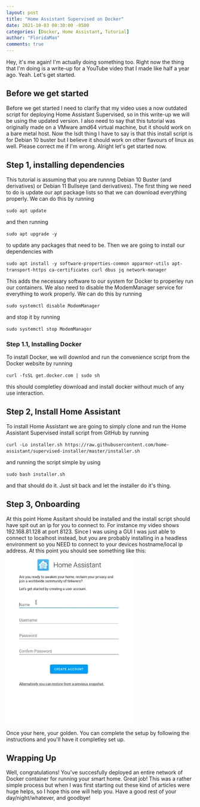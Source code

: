 ```yaml
---
layout: post
title: "Home Assistant Supervised on Docker"
date: 2021-10-03 00:30:00 -0500
categories: [Docker, Home Assistant, Tutorial]
author: "FloridaMan"
comments: true
---
```


Hey, it's me again! I'm actually doing something too. Right now the thing that I'm doing is a write-up for a YouTube video that I made like half a year ago.
Yeah. Let's get started.

## Before we get started

Before we get started I need to clarify that my video uses a now outdated script for deploying Home Assistant Supervised, so in this write-up we will be using
the updated version. I also need to say that this tutorial was originally made on a VMware amd64 virtual machine, but it should work on a bare metal host. Now the lsdt thing I have to say is that this install script is for Debian 10 buster but I believe it should work on other flavours of linux as well. Please correct me if I'm wrong. Alright let's get started now.

## Step 1, installing dependencies

This tutorial is assuming that you are runnng Debian 10 Buster (and derivatives) or Debian 11 Bullseye (and derivatives). The first thing we need to do is update
our apt package lists so that we can download everything properly. We can do this by running

`sudo apt update`

and then running

`sudo apt upgrade -y`

to update any packages that need to be. Then we are going to install our dependencies with

`sudo apt install -y software-properties-common apparmor-utils apt-transport-https ca-certificates curl dbus jq network-manager`

This adds the necessary software to our system for Docker to properley run our containers. We also need to disable the ModemManager service for everything to work properly. We can do this by running

`sudo systemctl disable ModemManager`

and stop it by running

`sudo systemctl stop ModemManager`

### Step 1.1, Installing Docker

To install Docker, we will downlod and run the convenience script from the Docker website by running

`curl -fsSL get.docker.com | sudo sh`

this should completley download and install docker without much of any use interaction.

## Step 2, Install Home Assistant

To install Home Assistant we are going to simply clone and run the Home Assistant Supervised install script from GitHub by running

`curl -Lo installer.sh https://raw.githubusercontent.com/home-assistant/supervised-installer/master/installer.sh`

and running the script simple by using

`sudo bash installer.sh`

and that should do it. Just sit back and let the installer do it's thing.

## Step 3, Onboarding

At this point Home Assitant should be installed and the install script should have spit out an ip for you to connect to. For instance my video shows 192.168.81.128 at port 8123. Since I was using a GUI I was just able to connect to localhost instead, but you are probably installing in a headless environment so you NEED to connect to your devices hostname/local ip address. At this point you should see something like this: ![home-assistant-onboarding.png](/assets/images/docker/home-assistant-onboarding.png "home-assistant-onboarding.png")

Once your here, your golden. You can complete the setup by following the instructions and you'll have it completley set up.

## Wrapping Up

Well, congratulations! You've succesfully deployed an entire network of Docker container for running your smart home. Great job! This was a rather simple process but when I was first starting out these kind of articles were huge helps, so I hope this one will help you. Have a good rest of your day/night/whatever, and goodbye!
